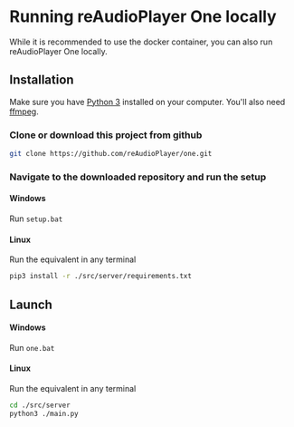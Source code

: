 # Running reAudioPlayer One locally

While it is recommended to use the docker container, you can also run reAudioPlayer One locally.

## Installation

Make sure you have [Python 3](https://www.python.org/downloads/) installed on your computer.
You'll also need [ffmpeg](https://ffmpeg.org/download.html).

### Clone or download this project from github
```sh
git clone https://github.com/reAudioPlayer/one.git
```

### Navigate to the downloaded repository and run the setup

#### Windows

Run `setup.bat`

#### Linux

Run the equivalent in any terminal
```sh
pip3 install -r ./src/server/requirements.txt
```

## Launch

#### Windows

Run `one.bat`

#### Linux

Run the equivalent in any terminal
```sh
cd ./src/server
python3 ./main.py
```
